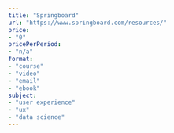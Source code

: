 ```yaml
---
title: "Springboard"
url: "https://www.springboard.com/resources/"
price: 
- "0"
pricePerPeriod: 
- "n/a"
format: 
- "course"
- "video"
- "email"
- "ebook"
subject: 
- "user experience"
- "ux"
- "data science"
---
```


